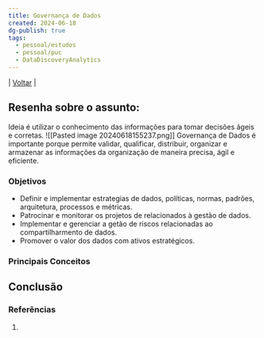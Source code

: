 ```yaml
---
title: Governança de Dados
created: 2024-06-18
dg-publish: true
tags:
  - pessoal/estudos
  - pessoal/puc
  - DataDiscoveryAnalytics
---
```

| [Voltar](index) |
## Resenha sobre o assunto:
Ideia é utilizar o conhecimento das informações para tomar decisões ágeis e corretas.
![[Pasted image 20240618155237.png]]
Governança de Dados é importante porque permite validar, qualificar, distribuir, organizar e armazenar as informações da organização de maneira precisa, ágil e eficiente.

### Objetivos
- Definir e implementar estrategias de dados, políticas, normas, padrões, arquitetura, processos e métricas.
- Patrocinar e monitorar os projetos de relacionados à gestão de dados.
- Implementar e gerenciar a getão de riscos relacionadas ao compartilharmento de dados.
- Promover o valor dos dados com ativos estratégicos.
### Principais Conceitos


## Conclusão

### Referências
1. 